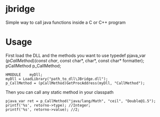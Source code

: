 jbridge
=======

Simple way to call java functions inside a C or C++  program

Usage
=====
First load the DLL and the methods you want to use
	typedef pjava_var   (*pCallMethod)(const char*, const char*, char*, const char* formatter);
	pCallMethod          p_CallMethod;
	
	HMODULE    myDll;
	myDll = LoadLibrary("path_to_dll\JBridge.dll");
	p_CallMethod = (pCallMethod)GetProcAddress(myDll, "CallMethod");
	

Then you can call any static method in your classpath
	
	pjava_var ret = p_CallMethod("java/lang/Math", "ceil", "Double@1.5");
	printf('%s', retorno->type); //Integer;
	printf('%s', retorno->value); //2;
